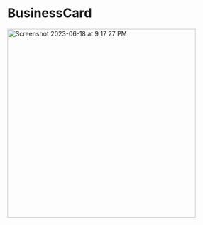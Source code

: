# BusinessCard

<img width="424" alt="Screenshot 2023-06-18 at 9 17 27 PM" src="https://github.com/akshitakorwar/BusinessCard/assets/17399243/b793fd25-fc99-48cf-9655-c9a46bc45dce">

